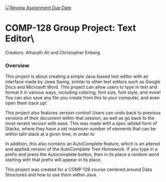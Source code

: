 [![Review Assignment Due Date](https://classroom.github.com/assets/deadline-readme-button-24ddc0f5d75046c5622901739e7c5dd533143b0c8e959d652212380cedb1ea36.svg)](https://classroom.github.com/a/GqrHw_cP)
# COMP-128 Group Project: Text Editor\

Creators: Alharath Ali and Christopher Enberg


### Overview

This project is about creating a simple Java-based text editor with an interface made by Jawa Swing, similar to other text editors such as Google Docs and Microsoft Word. This project can allow users to type in text and format it in various ways, including coloring, font size, font style, and more! You can also save any file you create from this to your computer, and even open them back up!

This project also features version control! Users can undo back to previous versions of their document within that session, as well as go back to the most recent version with ease. This was made with a spec ialized form of Stacks, where they have a set maximum number of elements that can be within taht stack at a given time, in order to  

In addition, this also contains an AutoComplete feature, which is an altered and applied version of the AutoComplete Tree Homework. If you type in a prefix and press the Autocomplete button, then in its place a random word starting with that prefix will appear in its place. 

This project was created for a COMP 128 course centered around Data Structures and how to use them within Java. 
